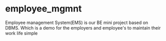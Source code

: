# employee_mgmnt
Employee management System(EMS) is our BE mini project based on DBMS. Which is a demo for the employers and employee's to maintain their work life simple

